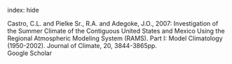 index: hide

<div class="Citation">

  <div class="Citation-body">
    <div class="Citation-text">Castro, C.L. and Pielke Sr., R.A. and Adegoke, J.O., 2007: Investigation of the Summer Climate of the Contiguous United States and Mexico Using the Regional Atmospheric Modeling System (RAMS). Part I: Model Climatology (1950-2002). <span class="Article-journal">Journal of Climate, </span><span class="Article-volume">20, </span>3844-3865pp.</div>
    <div class="Citation-links">
      <div class="CitationLink" data-href="https://scholar.google.com/scholar?q=Investigation+of+the+Summer+Climate+of+the+Contiguous+United+States+and+Mexico+Using+the+Regional+Atmospheric+Modeling+System+%28RAMS%29.+Part+I%3A+Model+Climatology+%281950-2002%29">
        <div class="CitationLink-icon CitationLink-Scholar"></div>
        <div class="CitationLink-text">Google Scholar</div>
      </div>
    </div>
  </div>
</div>


<div class="Citation-copy">

</div>